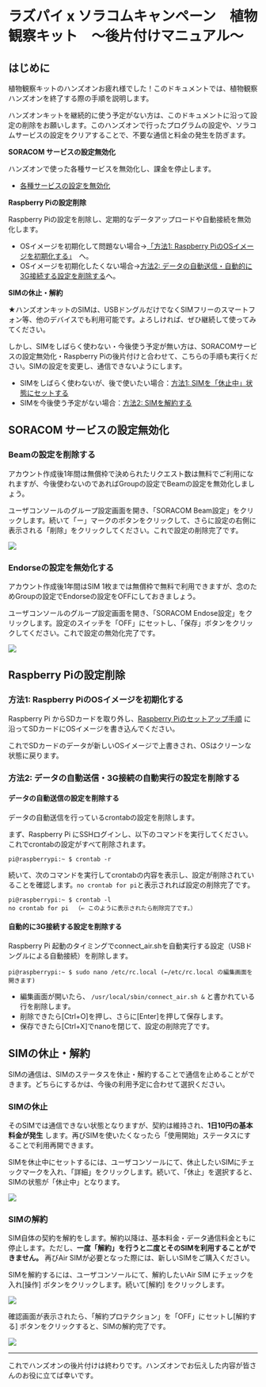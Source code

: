 # ラズパイ x ソラコムキャンペーン　植物観察キット　〜後片付けマニュアル〜

## <a name="overview">はじめに</a>
植物観察キットのハンズオンお疲れ様でした！このドキュメントでは、植物観察ハンズオンを終了する際の手順を説明します。

ハンズオンキットを継続的に使う予定がない方は、このドキュメントに沿って設定の削除をお願いします。このハンズオンで行ったプログラムの設定や、ソラコムサービスの設定をクリアすることで、不要な通信と料金の発生を防ぎます。

**SORACOM サービスの設定無効化**

ハンズオンで使った各種サービスを無効化し、課金を停止します。

- [各種サービスの設定を無効化](#clear_service_settings)

**Raspberry Piの設定削除**

Raspberry Piの設定を削除し、定期的なデータアップロードや自動接続を無効化します。

- OSイメージを初期化して問題ない場合→[「方法1: Raspberry PiのOSイメージを初期化する」](#reset_os)　へ。
- OSイメージを初期化したくない場合→[方法2: データの自動送信・自動的に3G接続する設定を削除する](#clear_os_settings)へ。

**SIMの休止・解約**

★ハンズオンキットのSIMは、USBドングルだけでなくSIMフリーのスマートフォン等、他のデバイスでも利用可能です。よろしければ、ぜひ継続して使ってみてください。

しかし、SIMをしばらく使わない・今後使う予定が無い方は、SORACOMサービスの設定無効化・Raspberry Piの後片付けと合わせて、こちらの手順も実行ください。SIMの設定を変更し、通信できないようにします。

- SIMをしばらく使わないが、後で使いたい場合：[方法1: SIMを「休止中」状態にセットする](#inactive_sim)
- SIMを今後使う予定がない場合：[方法2: SIMを解約する](#terminate_sim)


##  <a name="clear_service_settings">SORACOM サービスの設定無効化</a>
###  Beamの設定を削除する
アカウント作成後1年間は無償枠で決められたリクエスト数は無料でご利用になれますが、今後使わないのであればGroupの設定でBeamの設定を無効化しましょう。

ユーザコンソールのグループ設定画面を開き、「SORACOM Beam設定」をクリックします。続いて「ー」マークのボタンをクリックして、さらに設定の右側に表示される「削除」をクリックしてください。これで設定の削除完了です。

![](image/disable_beam.png)

###  Endorseの設定を無効化する
アカウント作成後1年間はSIM 1枚までは無償枠で無料で利用できますが、念のためGroupの設定でEndorseの設定をOFFにしておきましょう。

ユーザコンソールのグループ設定画面を開き、「SORACOM Endose設定」をクリックします。設定のスイッチを「OFF」にセットし、「保存」ボタンをクリックしてください。これで設定の無効化完了です。

![](image/disable_endose.png)

##  <a name="reset_raspberry_pi">Raspberry Piの設定削除</a>
###  <a name="reset_os">方法1: Raspberry PiのOSイメージを初期化する</a>

Raspberry Pi からSDカードを取り外し、[Raspberry Piのセットアップ手順](https://github.com/soracom/handson/blob/master/setup/setup.md#section2) に沿ってSDカードにOSイメージを書き込んでください。

これでSDカードのデータが新しいOSイメージで上書きされ、OSはクリーンな状態に戻ります。

###  <a name="clear_os_settings)">方法2: データの自動送信・3G接続の自動実行の設定を削除する</a>

#### データの自動送信の設定を削除する
データの自動送信を行っているcrontabの設定を削除します。

まず、Raspberry Pi にSSHログインし、以下のコマンドを実行してください。これでcrontabの設定がすべて削除されます。

```
pi@raspberrypi:~ $ crontab -r
```

続いて、次のコマンドを実行してcrontabの内容を表示し、設定が削除されていることを確認します。```no crontab for pi```と表示されれば設定の削除完了です。

```
pi@raspberrypi:~ $ crontab -l
no crontab for pi 　（← このように表示されたら削除完了です。）
```

#### 自動的に3G接続する設定を削除する
Raspberry Pi 起動のタイミングでconnect_air.shを自動実行する設定（USBドングルによる自動接続）を削除します。

```
pi@raspberrypi:~ $ sudo nano /etc/rc.local (←/etc/rc.local の編集画面を開きます)
```

* 編集画面が開いたら、 ```/usr/local/sbin/connect_air.sh &``` と書かれている行を削除します。
* 削除できたら[Ctrl+O]を押し、さらに[Enter]を押して保存します。
* 保存できたら[Ctrl+X]でnanoを閉じて、設定の削除完了です。

##  <a name="clear_settings">SIMの休止・解約</a>
SIMの通信は、SIMのステータスを休止・解約することで通信を止めることができます。どちらにするかは、今後の利用予定に合わせて選択ください。

###  <a name="clear_settings">SIMの休止</a>
そのSIMでは通信できない状態となりますが、契約は維持され、**1日10円の基本料金が発生** します。再びSIMを使いたくなったら「使用開始」ステータスにすることで利用再開できます。

SIMを休止中にセットするには、ユーザコンソールにて、休止したいSIMにチェックマークを入れ、「詳細」をクリックします。続いて、「休止」を選択すると、SIMの状態が「休止中」となります。

![](image/sim_inactive.png)

###  <a name="clear_settings">SIMの解約</a>
SIM自体の契約を解約をします。解約以降は、基本料金・データ通信料金ともに停止します。ただし、**一度「解約」を行うと二度とそのSIMを利用することができません。** 再びAir SIMが必要となった際には、新しいSIMをご購入ください。

SIMを解約するには、ユーザコンソールにて、解約したいAir SIM にチェックを入れ[操作] ボタンをクリックします。続いて[解約] をクリックします。

![](image/sim_terminate1.png)

確認画面が表示されたら、「解約プロテクション」を「OFF」にセットし[解約する] ボタンをクリックすると、SIMの解約完了です。

![](image/sim_terminate2.png)

---

これでハンズオンの後片付けは終わりです。ハンズオンでお伝えした内容が皆さんのお役に立てば幸いです。
